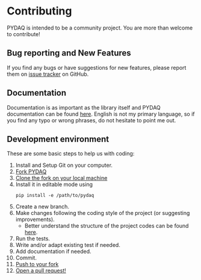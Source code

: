 Contributing
============

PYDAQ is intended to be a community project. You are more than welcome to contribute!

Bug reporting and New Features
----------------------------
If you find any bugs or have suggestions for new features,
please report them on [issue tracker](https://github.com/samirmartins/pydaq/issues) on GitHub.



Documentation
-------------

Documentation is as important as the library itself and PYDAQ documentation
can be found [here](https://samirmartins.github.io/pydaq/).
English is not my primary language, so if you find any typo or wrong phrases, do not hesitate to point me out.

Development environment
-----------------------

These are some basic steps to help us with coding:

1. Install and Setup Git on your computer.
2. [Fork PYDAQ](https://help.github.com/articles/fork-a-repo/)
3. [Clone the fork on your local machine](https://help.github.com/articles/cloning-a-repository/)
4. Install it in editable mode using
   ```console
   pip install -e /path/to/pydaq
   ```   
5. Create a new branch.
6. Make changes following the coding style of the project (or suggesting improvements).
   - Better understand the structure of the project codes can be found  [here](docs/codes_structure.md).
7. Run the tests.
8. Write and/or adapt existing test if needed.
9. Add documentation if needed.
10. Commit.
11. [Push to your fork](https://help.github.com/articles/pushing-to-a-remote/)
12. [Open a pull request!](https://help.github.com/articles/creating-a-pull-request/)